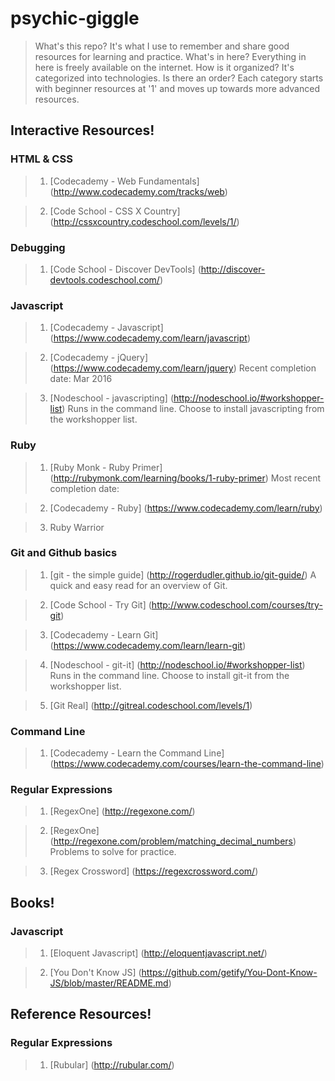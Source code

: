 # psychic-giggle
> What's this repo? It's what I use to remember and share good resources for learning and practice.
> What's in here? Everything in here is freely available on the internet.
> How is it organized? It's categorized into technologies.
> Is there an order? Each category starts with beginner resources at '1' and moves up towards more advanced resources.

## Interactive Resources!

### HTML & CSS

> 1. [Codecademy - Web Fundamentals] (http://www.codecademy.com/tracks/web)

> 2. [Code School - CSS X Country] (http://cssxcountry.codeschool.com/levels/1/)

### Debugging

> 1. [Code School - Discover DevTools] (http://discover-devtools.codeschool.com/)

### Javascript

> 1. [Codecademy - Javascript] (https://www.codecademy.com/learn/javascript)

> 2. [Codecademy - jQuery] (https://www.codecademy.com/learn/jquery)
Recent completion date: Mar 2016

> 3. [Nodeschool - javascripting] (http://nodeschool.io/#workshopper-list)
> Runs in the command line. Choose to install javascripting from the workshopper list.

### Ruby

> 1. [Ruby Monk - Ruby Primer] (http://rubymonk.com/learning/books/1-ruby-primer)
> Most recent completion date:

> 2. [Codecademy - Ruby] (https://www.codecademy.com/learn/ruby)

> 3. Ruby Warrior

### Git and Github basics

> 1. [git - the simple guide] (http://rogerdudler.github.io/git-guide/)
> A quick and easy read for an overview of Git.

> 2. [Code School - Try Git] (http://www.codeschool.com/courses/try-git)

> 3. [Codecademy - Learn Git] (https://www.codecademy.com/learn/learn-git)

> 4. [Nodeschool - git-it] (http://nodeschool.io/#workshopper-list)
> Runs in the command line. Choose to install git-it from the workshopper list.

> 5. [Git Real] (http://gitreal.codeschool.com/levels/1)

### Command Line

> 1. [Codecademy - Learn the Command Line] (https://www.codecademy.com/courses/learn-the-command-line)

### Regular Expressions

> 1. [RegexOne] (http://regexone.com/)

> 2. [RegexOne] (http://regexone.com/problem/matching_decimal_numbers)
> Problems to solve for practice.

> 3. [Regex Crossword] (https://regexcrossword.com/)

## Books!

### Javascript

> 1. [Eloquent Javascript] (http://eloquentjavascript.net/)

> 2. [You Don't Know JS] (https://github.com/getify/You-Dont-Know-JS/blob/master/README.md)

## Reference Resources!

### Regular Expressions

> 1. [Rubular] (http://rubular.com/)
